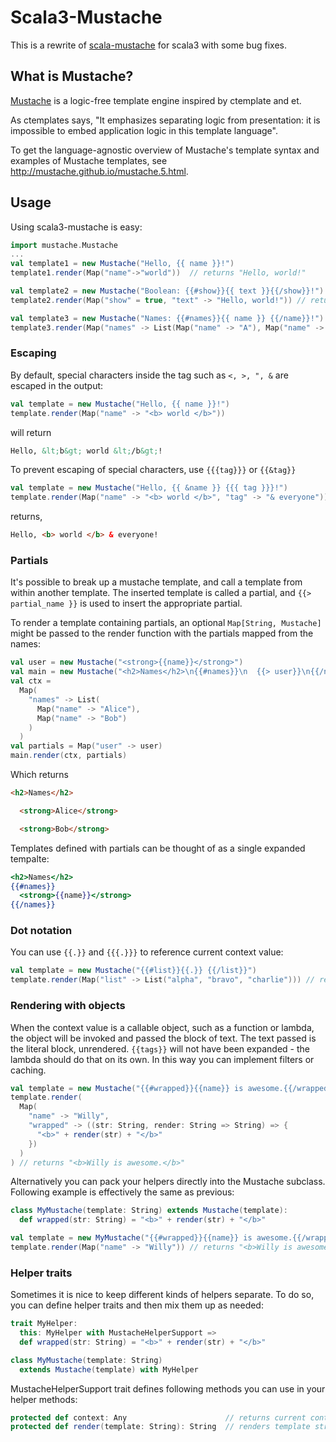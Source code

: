 # Scala3-Mustache

This is a rewrite of [scala-mustache][4] for scala3 with some bug fixes.

## What is Mustache?

[Mustache][1] is a logic-free template engine inspired by ctemplate and et. 

As ctemplates says, "It emphasizes separating logic from presentation: it is impossible
to embed application logic in this template language".

To get the language-agnostic overview of Mustache's template syntax and examples of
Mustache templates, see <http://mustache.github.io/mustache.5.html>. 


## Usage

Using scala3-mustache is easy:
``` scala
import mustache.Mustache
...
val template1 = new Mustache("Hello, {{ name }}!")
template1.render(Map("name"->"world"))  // returns "Hello, world!"

val template2 = new Mustache("Boolean: {{#show}}{{ text }}{{/show}}!")
template2.render(Map("show" = true, "text" -> "Hello, world!")) // returns "Boolean: Hello, world!"

val template3 = new Mustache("Names: {{#names}}{{ name }} {{/name}}!")
template3.render(Map("names" -> List(Map("name" -> "A"), Map("name" -> "B")) // returns "Names: A B "
```

### Escaping 

By default, special characters inside the tag such as `<, >, ", &` are escaped in the
output:
``` scala
val template = new Mustache("Hello, {{ name }}!")
template.render(Map("name" -> "<b> world </b>")) 
```
will return
``` html
Hello, &lt;b&gt; world &lt;/b&gt;!
```
To prevent escaping of special characters, use `{{{tag}}}` or `{{&tag}}`
``` scala
val template = new Mustache("Hello, {{ &name }} {{{ tag }}}!")
template.render(Map("name" -> "<b> world </b>", "tag" -> "& everyone"))
```
returns,
``` html
Hello, <b> world </b> & everyone!
```

### Partials

It's possible to break up a mustache template, and call a template from within another
template. The inserted template is called a partial, and `{{> partial_name }}` is used
to insert the appropriate partial. 

To render a template containing partials, an optional `Map[String, Mustache]` might be
passed to the render function with the partials mapped from the names:

``` scala
val user = new Mustache("<strong>{{name}}</strong>")
val main = new Mustache("<h2>Names</h2>\n{{#names}}\n  {{> user}}\n{{/names}}")
val ctx =
  Map(
    "names" -> List(
      Map("name" -> "Alice"),
      Map("name" -> "Bob")
    )
  )
val partials = Map("user" -> user)
main.render(ctx, partials)
```
Which returns
```html
<h2>Names</h2>

  <strong>Alice</strong>

  <strong>Bob</strong>

```
Templates defined with partials can be thought of as a single expanded tempalte:
``` mustache
<h2>Names</h2>
{{#names}}
  <strong>{{name}}</strong>
{{/names}}
```

### Dot notation

You can use `{{.}}` and `{{{.}}}` to reference current context value:
``` scala
val template = new Mustache("{{#list}}{{.}} {{/list}}")
template.render(Map("list" -> List("alpha", "bravo", "charlie"))) // returns "alpha bravo charlie "
```

### Rendering with objects

When the context value is a callable object, such as a function or lambda, the object
will be invoked and passed the block of text. The text passed is the literal block,
unrendered. `{{tags}}` will not have been expanded - the lambda should do that on its
own. In this way you can implement filters or caching.
``` scala
val template = new Mustache("{{#wrapped}}{{name}} is awesome.{{/wrapped}}")
template.render(
  Map(
    "name" -> "Willy",
    "wrapped" -> ((str: String, render: String => String) => {
      "<b>" + render(str) + "</b>"
    })
  )
) // returns "<b>Willy is awesome.</b>"
```

Alternatively you can pack your helpers directly into the Mustache subclass. Following
example is effectively the same as previous:
``` scala
class MyMustache(template: String) extends Mustache(template):
  def wrapped(str: String) = "<b>" + render(str) + "</b>"

val template = new MyMustache("{{#wrapped}}{{name}} is awesome.{{/wrapped}}") 
template.render(Map("name" -> "Willy")) // returns "<b>Willy is awesome.</b>"
```

### Helper traits

Sometimes it is nice to keep different kinds of helpers separate. To do so, you can
define helper traits and then mix them up as needed:
``` scala
trait MyHelper:
  this: MyHelper with MustacheHelperSupport =>
  def wrapped(str: String) = "<b>" + render(str) + "</b>"

class MyMustache(template: String) 
  extends Mustache(template) with MyHelper
```
MustacheHelperSupport trait defines following methods you can use in your helper methods:
``` scala
protected def context: Any                      // returns current context
protected def render(template: String): String  // renders template string
```

[1]: https://mustache.github.io/
[2]: https://www.scala-sbt.org/
[3]: https://github.com/rallyhealth/weePickle/
[4]: https://github.com/vspy/scala-mustache
